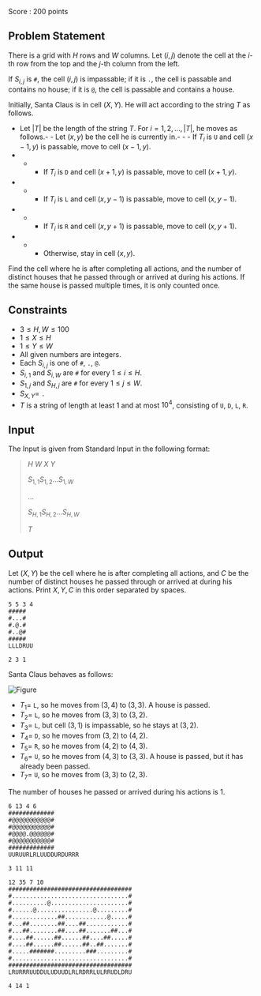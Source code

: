 Score : $200$ points

## Problem Statement

There is a grid with $H$ rows and $W$ columns. Let $(i,j)$ denote the cell at the $i$-th row from the top and the $j$-th column from the left.

If $S_{i,j}$ is `#`, the cell $(i,j)$ is impassable; if it is `.`, the cell is passable and contains no house; if it is `@`, the cell is passable and contains a house.

Initially, Santa Claus is in cell $(X,Y)$. He will act according to the string $T$ as follows.

- Let $|T|$ be the length of the string $T$. For $i=1,2,\ldots,|T|$, he moves as follows.-   - Let $(x,y)$ be the cell he is currently in.-   -   - If $T_i$ is `U` and cell $(x-1,y)$ is passable, move to cell $(x-1,y)$.
-   -   - If $T_i$ is `D` and cell $(x+1,y)$ is passable, move to cell $(x+1,y)$.
-   -   - If $T_i$ is `L` and cell $(x,y-1)$ is passable, move to cell $(x,y-1)$.
-   -   - If $T_i$ is `R` and cell $(x,y+1)$ is passable, move to cell $(x,y+1)$.
-   -   - Otherwise, stay in cell $(x,y)$.

Find the cell where he is after completing all actions, and the number of distinct houses that he passed through or arrived at during his actions. If the same house is passed multiple times, it is only counted once.

## Constraints

- $3 \leq H,W \leq 100$
- $1 \leq X \leq H$
- $1 \leq Y \leq W$
- All given numbers are integers.
- Each $S_{i,j}$ is one of `#`, `.`, `@`.
- $S_{i,1}$ and $S_{i,W}$ are `#` for every $1 \leq i \leq H$.
- $S_{1,j}$ and $S_{H,j}$ are `#` for every $1 \leq j \leq W$.
- $S_{X,Y}=$ `.`
- $T$ is a string of length at least $1$ and at most $10^4$, consisting of `U`, `D`, `L`, `R`.

## Input

The Input is given from Standard Input in the following format:

> $H$ $W$ $X$ $Y$
> 
> $S_{1,1}S_{1,2}\ldots S_{1,W}$
> 
> $\dots$
> 
> $S_{H,1}S_{H,2}\ldots S_{H,W}$
> 
> $T$

## Output

Let $(X,Y)$ be the cell where he is after completing all actions, and $C$ be the number of distinct houses he passed through or arrived at during his actions. Print $X,Y,C$ in this order separated by spaces.

```input1
5 5 3 4
#####
#...#
#.@.#
#..@#
#####
LLLDRUU
```

```output1
2 3 1
```

Santa Claus behaves as follows:

![Figure](https://img.atcoder.jp/abc385/27dd50f7d27c6bcf335889bfe36fc341.png)

- $T_1=$ `L`, so he moves from $(3,4)$ to $(3,3)$. A house is passed.
- $T_2=$ `L`, so he moves from $(3,3)$ to $(3,2)$.
- $T_3=$ `L`, but cell $(3,1)$ is impassable, so he stays at $(3,2)$.
- $T_4=$ `D`, so he moves from $(3,2)$ to $(4,2)$.
- $T_5=$ `R`, so he moves from $(4,2)$ to $(4,3)$.
- $T_6=$ `U`, so he moves from $(4,3)$ to $(3,3)$. A house is passed, but it has already been passed.
- $T_7=$ `U`, so he moves from $(3,3)$ to $(2,3)$.

The number of houses he passed or arrived during his actions is $1$.

```input2
6 13 4 6
#############
#@@@@@@@@@@@#
#@@@@@@@@@@@#
#@@@@.@@@@@@#
#@@@@@@@@@@@#
#############
UURUURLRLUUDDURDURRR
```

```output2
3 11 11
```

```input3
12 35 7 10
###################################
#.................................#
#..........@......................#
#......@................@.........#
#.............##............@.....#
#...##........##....##............#
#...##........##....##.......##...#
#....##......##......##....##.....#
#....##......##......##..##.......#
#.....#######.........###.........#
#.................................#
###################################
LRURRRUUDDULUDUUDLRLRDRRLULRRUDLDRU
```

```output3
4 14 1
```